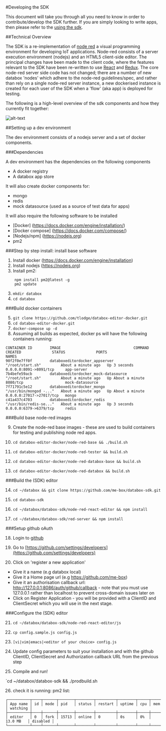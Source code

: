 #Developing the SDK

This document will take you through all you need to know in order to contribute/develop the SDK further.  If you are simply looking to write apps, then please refer to the [using the sdk](./tutorial.html).

##Technical Overview

The SDK is a re-implementation of [node red](https://nodered.org/) a visual programming environment for developing IoT applications.  Node-red consists of a server execution environment (nodejs) and an HTML5 client-side editor.  The principal changes have been made to the client code, where the features relevant to the SDK have been re-written to use [React](https://facebook.github.io/react/) and [Redux](https://github.com/reactjs/redux).  The core node-red server side code has not changed; there are a number of new databox 'nodes' which adhere to the node-red guidelines/spec, and rather than rely on a single node-red server instance, a new dockerised instance is created for each user of the SDK when a 'flow' (aka app) is deployed for testing.

The following is a high-level overview of the sdk components and how they currently fit together:

![alt-text](https://raw.githubusercontent.com/me-box/databox-sdk/master/docs/images/demoarch.png "databox demo overview")


##Setting up a dev environment

The dev environment consists of a nodejs server and a set of docker components.

###Dependencies

A dev environment has the dependencies on the following components

* A docker registry
* A databox app store

It will also create docker components for:

* mongo
* redis
* mock datasource (used as a source of test data for apps)
 
It will also require the following software to be installed

* [Docker] (https://docs.docker.com/engine/installation/)
* [Docker compose] (https://docs.docker.com/compose/)
* [Nodejs/npm] (https://nodejs.org)
* pm2


###Step by step install: install base software

1. Install docker (https://docs.docker.com/engine/installation)
2. Install nodejs (https://nodejs.org)
3. Install pm2:
```
	npm install pm2@latest -g
	pm2 update
```		
3. `mkdir databox`
4. `cd databox`

###Build docker containers

5. `git clone https://github.com/tlodge/databox-editor-docker.git`
6. `cd databox-editor-docker.git`
7. `docker-compose up -d`
8. Assuming all builds as expected, docker ps will have the following containers running:

```
CONTAINER ID        IMAGE                                 COMMAND                  CREATED              STATUS              PORTS                      NAMES
90f2f0e7ff0f        databoxeditordocker_appserver         "/root/start.sh"         About a minute ago   Up 3 seconds        0.0.0.0:8091->8091/tcp     app-server
7b4befe59acb        databoxeditordocker_mock-datasource   "/root/start.sh"         About a minute ago   Up About a minute   8080/tcp                   mock-datasource
7f71791c5e12        databoxeditordocker_mongo             "/usr/bin/mongod -..."   About a minute ago   Up About a minute   0.0.0.0:27017->27017/tcp   mongo
c41a437c4703        databoxeditordocker_redis             "/usr/bin/redis-se..."   About a minute ago   Up 3 seconds        0.0.0.0:6379->6379/tcp     redis
```

###Build base node-red images

9.  Create the node-red base images - these are used to build containers for testing and publishing node red apps.

10. `cd databox-editor-docker/node-red-base && ./build.sh`

11. `cd databox-editor-docker/node-red-tester && build.sh`

12. `cd databox-editor-docker/node-red-databox-base && build.sh`

13. `cd databox-editor-docker/node-red-databox && build.sh`

###Build the (SDK) editor

14. `cd ~/databox && git clone https://github.com/me-box/databox-sdk.git`

15. `cd databox-sdk`

16. `cd ~/databox/databox-sdk/node-red-react-editor && npm install`

17. `cd ~/databox/databox-sdk/red-server && npm install`


###Setup github oAuth

18.  Login to [github](https://github.com)

19.  Go to [https://github.com/settings/developers](https://github.com/settings/developers)

20.  Click on 'register a new application'

* Give it a name (e.g databox local)
* Give it a Home page url (e.g https://github.com/me-box)
* Give it an authorisation callback url: http://127.0.0.1:8086/auth/github/callback - note that you must use 127.0.0.1 rather than localhost to prevent cross-domain issues later on
* Click on Register Application - you will be provided with a ClientID and ClientSecret which you will use in the next stage.

###Configure the (SDK) editor

21. `cd ~/databox/databox-sdk/node-red-react-editor/js`

22. `cp config.sample.js config.js`

23. `[vi|vim|emacs|<editor of your choice> config.js`

24. Update config parameters to suit your installation and with the github ClientID, ClientSecret and  Authorization callback URL from the previous step

25. Compile and run!

`cd ~/databox/databox-sdk && ./prodbuild.sh

26. check it is running: pm2 list:

```
┌──────────┬────┬──────┬───────┬────────┬─────────┬────────┬─────┬───────────┬──────────┐
│ App name │ id │ mode │ pid   │ status │ restart │ uptime │ cpu │ mem       │ watching │
├──────────┼────┼──────┼───────┼────────┼─────────┼────────┼─────┼───────────┼──────────┤
│ editor   │ 0  │ fork │ 15713 │ online │ 0       │ 0s     │ 0%  │ 13.0 MB   │ disabled │
└──────────┴────┴──────┴───────┴────────┴─────────┴────────┴─────┴───────────┴──────────┘
```











